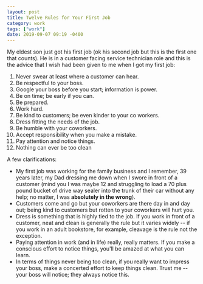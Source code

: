 ```yaml
---
layout: post
title: Twelve Rules for Your First Job
category: work
tags: ["work"]
date: 2019-09-07 09:19 -0400
---
```

My eldest son just got his first job (ok his second job but this is the first one that counts). He is in a customer facing service technician role and this is the advice that I wish had been given to me when I got my first job:

1. Never swear at least where a customer can hear.
2. Be respectful to your boss.
3. Google your boss before you start; information is power.
4. Be on time; be early if you can.
5. Be prepared.
6. Work hard.
7. Be kind to customers; be even kinder to your co workers.
8. Dress fitting the needs of the job.
9. Be humble with your coworkers.
10. Accept responsibility when you make a mistake.
11. Pay attention and notice things.
12. Nothing can ever be too clean 

A few clarifications:

* My first job was working for the family business and I remember, 39 years later, my Dad dressing me down when I swore in front of a customer (mind you I was maybe 12 and struggling to load a 70 plus pound bucket of drive way sealer into the trunk of their car without any help; no matter, I was **absolutely in the wrong**).
* Customers come and go but your coworkers are there day in and day out; being kind to customers but rotten to your coworkers will hurt you.
* Dress is something that is highly tied to the job.  If you work in front of a customer, neat and clean is generally the rule but it varies widely -- if you work in an adult bookstore, for example, cleavage is the rule not the exception.
* Paying attention in work (and in life) really, really matters.  If you make a conscious effort to notice things, you'll be amazed at what you can learn.
* In terms of things never being too clean, if you really want to impress your boss, make a concerted effort to keep things clean.  Trust me -- your boss will notice; they always notice this.
